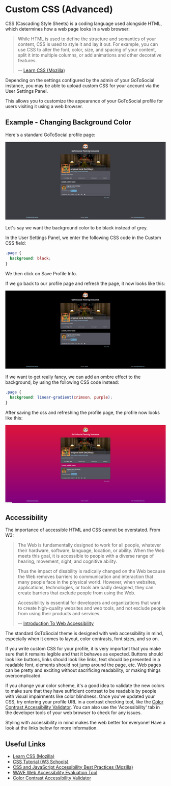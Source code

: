 <!--
SPDX-FileCopyrightText: 2023 GoToSocial Authors <admin@gotosocial.org>

SPDX-License-Identifier: AGPL-3.0-only
-->

# Custom CSS (Advanced)

CSS (Cascading Style Sheets) is a coding language used alongside HTML, which determines how a web page looks in a web browser:

> While HTML is used to define the structure and semantics of your content, CSS is used to style it and lay it out. For example, you can use CSS to alter the font, color, size, and spacing of your content, split it into multiple columns, or add animations and other decorative features.
>
> -- [Learn CSS (Mozilla)](https://developer.mozilla.org/en-US/docs/Learn/CSS)

Depending on the settings configured by the admin of your GoToSocial instance, you may be able to upload custom CSS for your account via the User Settings Panel.

This allows you to customize the appearance of your GoToSocial profile for users visiting it using a web browser.

## Example - Changing Background Color

Here's a standard GoToSocial profile page:

![A GoToSocial test profile page. The standard color scheme of grey, blue, and orange.](./../assets/cssstandard.png)

Let's say we want the background color to be black instead of grey.

In the User Settings Panel, we enter the following CSS code in the Custom CSS field:

```css
.page {
  background: black;
}
```

We then click on Save Profile Info.

If we go back to our profile page and refresh the page, it now looks like this:

![The same GoToSocial test profile page. The background is now black.](./../assets/cssblack.png)

If we want to get really fancy, we can add an ombre effect to the background, by using the following CSS code instead:

```css
.page {
  background: linear-gradient(crimson, purple);
}
```

After saving the css and refreshing the profile page, the profile now looks like this:

![The same GoToSocial test profile page. The background now starts dark red and fades to purple further down the page.](./../assets/cssgradient.png)

## Accessibility

The importance of accessible HTML and CSS cannot be overstated. From W3:

> The Web is fundamentally designed to work for all people, whatever their hardware, software, language, location, or ability. When the Web meets this goal, it is accessible to people with a diverse range of hearing, movement, sight, and cognitive ability.
>
> Thus the impact of disability is radically changed on the Web because the Web removes barriers to communication and interaction that many people face in the physical world. However, when websites, applications, technologies, or tools are badly designed, they can create barriers that exclude people from using the Web.
>
> Accessibility is essential for developers and organizations that want to create high-quality websites and web tools, and not exclude people from using their products and services.
>
> -- [Introduction To Web Accessibility](https://www.w3.org/WAI/fundamentals/accessibility-intro/)

The standard GoToSocial theme is designed with web accessibility in mind, especially when it comes to layout, color contrasts, font sizes, and so on.

If you write custom CSS for your profile, it is very important that you make sure that it remains legible and that it behaves as expected. Buttons should look like buttons, links should look like links, text should be presented in a readable font, elements should not jump around the page, etc. Web pages can be pretty and exciting without sacrificing readability, or making things overcomplicated.

If you change your color scheme, it's a good idea to validate the new colors to make sure that they have sufficient contrast to be readable by people with visual impairments like color blindness. Once you've updated your CSS, try entering your profile URL in a contrast checking tool, like the [Color Contrast Accessibility Validator](https://color.a11y.com/Contrast). You can also use the 'Accessibility' tab in the developer tools of your web browser to check for any issues.

Styling with accessibility in mind makes the web better for everyone! Have a look at the links below for more information.

## Useful Links

- [Learn CSS (Mozilla)](https://developer.mozilla.org/en-US/docs/Learn/CSS)
- [CSS Tutorial (W3 Schools)](https://www.w3schools.com/Css/default.asp)
- [CSS and JavaScript Accessibility Best Practices (Mozilla)](https://developer.mozilla.org/en-US/docs/Learn/Accessibility/CSS_and_JavaScript#css)
- [WAVE Web Accessibility Evaluation Tool](https://wave.webaim.org/)
- [Color Contrast Accessibility Validator](https://color.a11y.com/Contrast)
